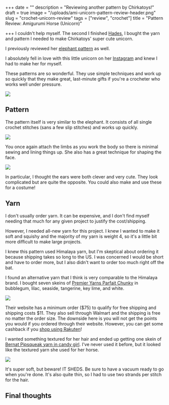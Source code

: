 +++
date = ""
description = "Reviewing another pattern by Chirkatoys!"
draft = true
image = "/uploads/ami-unicorn-pattern-review-header.png"
slug = "crochet-unicorn-review"
tags = ["review", "crochet"]
title = "Pattern Review: Amigurumi Horse (Unicorn)"

+++
I couldn't help myself. The second I finished [Hades](https://craftycody.com/crochet/hades-crochet-pattern/), I bought the yarn and pattern I needed to make Chirkatoys' super cute unicorn.

I previously reviewed her [elephant pattern](https://craftycody.com/crochet/crochet-elephant-review/) as well.

I absolutely fell in love with this little unicorn on her [Instagram](https://www.instagram.com/chirka_toys/?hl=en) and knew I had to make her for myself.

These patterns are so wonderful. They use simple techniques and work up so quickly that they make great, last-minute gifts if you're a crocheter who works well under pressure.

![](/uploads/ami-unicorn-watermark.jpg)

## Pattern

The pattern itself is very similar to the elephant. It consists of all single crochet stitches (sans a few slip stitches) and works up quickly.

![](/uploads/unicorn-unassembled.jpg)

You once again attach the limbs as you work the body so there is minimal sewing and lining things up. She also has a great technique for shaping the face.

![](/uploads/unicorn-ears.jpg)

In particular, I thought the ears were both clever and very cute. They look complicated but are quite the opposite. You could also make and use these for a costume!

## Yarn

I don't usually order yarn. It can be expensive, and I don't find myself needing that much for any given project to justify the cost/shipping.

However, I needed all-new yarn for this project. I knew I wanted to make it soft and squishy and the majority of my yarn is weight 4, so it's a little bit more difficult to make large projects.

I knew this pattern used Himalaya yarn, but I'm skeptical about ordering it because shipping takes so long to the US. I was concerned I would be short and have to order more, but I also didn't want to order too much right off the bat.

I found an alternative yarn that I think is very comparable to the Himalaya brand. I bought seven skeins of [Premier Yarns Parfait Chunky](https://www.premieryarns.com/collections/parfait-yarns/products/parfchunky) in bubblegum, lilac, seaside, tangerine, key lime, and white.

![](/uploads/unicorn-yarn-pile.jpg)

Their website has a minimum order ($75) to qualify for free shipping and shipping costs $11. They also sell through Walmart and the shipping is free no matter the order size. The downside here is you will not get the points you would if you ordered through their website. However, you can get some cashback if you [shop using Rakuten](https://www.rakuten.com/r/CKREUL3?eeid=28187)!

I wanted something textured for her hair and ended up getting one skein of [Bernat Pipsqueak yarn in candy girl](https://www.walmart.com/ip/Bernat-Bulky-100-Polyester-Candy-Girl-Yarn-101-yd/17474581). I've never used it before, but it looked like the textured yarn she used for her horse.

![](/uploads/bernat-pipsqueak-yarn.jpg)

It's super soft, but beware! IT SHEDS. Be sure to have a vacuum ready to go when you're done. It's also quite thin, so I had to use two strands per stitch for the hair.

## Final thoughts
